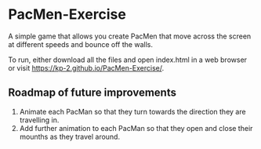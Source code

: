 # PacMen-Exercise
A simple game that allows you create PacMen that move across the screen at different speeds and bounce off the walls.

To run, either download all the files and open index.html in a web browser or visit https://kp-2.github.io/PacMen-Exercise/.

## Roadmap of future improvements
1. Animate each PacMan so that they turn towards the direction they are travelling in.
2. Add further animation to each PacMan so that they open and close their mounths as they travel around.

